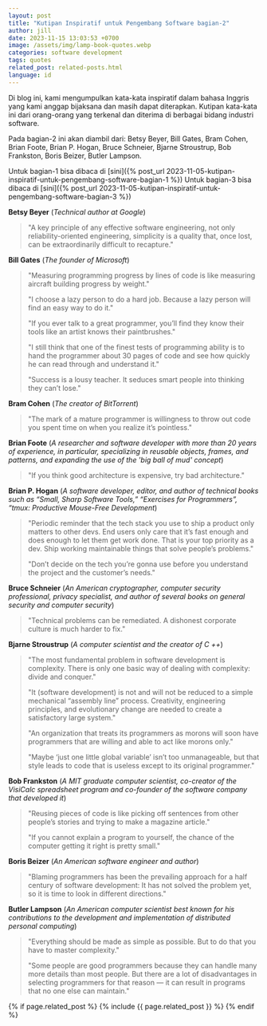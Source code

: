 ```yaml
---
layout: post
title: "Kutipan Inspiratif untuk Pengembang Software bagian-2"
author: jill
date: 2023-11-15 13:03:53 +0700
image: /assets/img/lamp-book-quotes.webp
categories: software development
tags: quotes
related_post: related-posts.html
language: id
---
```

Di blog ini, kami mengumpulkan kata-kata inspiratif dalam bahasa Inggris yang kami anggap 
bijaksana dan masih dapat diterapkan. Kutipan kata-kata ini dari orang-orang yang terkenal dan 
diterima di berbagai bidang industri software. 

Pada bagian-2 ini akan diambil dari: Betsy Beyer, Bill Gates, Bram Cohen, Brian Foote, Brian P. Hogan, Bruce Schneier,
Bjarne Stroustrup, Bob Frankston, Boris Beizer, Butler Lampson.

Untuk bagian-1 bisa dibaca di [sini]({% post_url 2023-11-05-kutipan-inspiratif-untuk-pengembang-software-bagian-1 %})
Untuk bagian-3 bisa dibaca di [sini]({% post_url 2023-11-05-kutipan-inspiratif-untuk-pengembang-software-bagian-3 %})

**Betsy Beyer** (*Technical author at Google*)

> "A key principle of any effective software engineering, not only reliability-oriented engineering, simplicity is a quality that, once lost, can be extraordinarily difficult to recapture."


**Bill Gates** (*The founder of Microsoft*)

> "Measuring programming progress by lines of code is like measuring aircraft building progress by weight."
>
> "I choose a lazy person to do a hard job. Because a lazy person will find an easy way to do it."
>
> "If you ever talk to a great programmer, you’ll find they know their tools like an artist knows their paintbrushes."
>
> "I still think that one of the finest tests of programming ability is to hand the programmer about 30 pages of code and see how quickly he can read through and understand it."
>
> "Success is a lousy teacher. It seduces smart people into thinking they can’t lose."


**Bram Cohen** (*The creator of BitTorrent*)

> "The mark of a mature programmer is willingness to throw out code you spent time on when you realize it’s pointless."


**Brian Foote** (*A researcher and software developer with more than 20 years of experience, in particular, specializing in reusable objects, frames, and patterns, and expanding the use of the 'big ball of mud' concept*)

> "If you think good architecture is expensive, try bad architecture."


**Brian P. Hogan** (*A software developer, editor, and author of technical books such as “Small, Sharp Software Tools,” “Exercises for Programmers”, “tmux: Productive Mouse-Free Development*)

> "Periodic reminder that the tech stack you use to ship a product only matters to other devs. End users only care that it’s fast enough and does enough to let them get work done. That is your top priority as a dev. Ship working maintainable things that solve people’s problems."
> 
> "Don’t decide on the tech you’re gonna use before you understand the project and the customer’s needs."


**Bruce Schneier** (*An American cryptographer, computer security professional, privacy specialist, and author of several books on general security and computer security*)

> "Technical problems can be remediated. A dishonest corporate culture is much harder to fix."


**Bjarne Stroustrup** (*A computer scientist and the creator of C ++*)

> "The most fundamental problem in software development is complexity. There is only one basic way of dealing with complexity: divide and conquer."
>
> "It (software development) is not and will not be reduced to a simple mechanical “assembly line” process. Creativity, engineering principles, and evolutionary change are needed to create a satisfactory large system."
>
> "An organization that treats its programmers as morons will soon have programmers that are willing and able to act like morons only."
>
> "Maybe ‘just one little global variable’ isn’t too unmanageable, but that style leads to code that is useless except to its original programmer."


**Bob Frankston** (*A MIT graduate computer scientist, co-creator of the VisiCalc spreadsheet program and co-founder of the software company that developed it*)

> "Reusing pieces of code is like picking off sentences from other people’s stories and trying to make a magazine article."
>
> "If you cannot explain a program to yourself, the chance of the computer getting it right is pretty small."


**Boris Beizer** (*An American software engineer and author*)

> "Blaming programmers has been the prevailing approach for a half century of software development: It has not solved the problem yet, so it is time to look in different directions."


**Butler Lampson** (*An American computer scientist best known for his contributions to the development and implementation of distributed personal computing*)

> "Everything should be made as simple as possible. But to do that you have to master complexity."
>
> "Some people are good programmers because they can handle many more details than most people. But there are a lot of disadvantages in selecting programmers for that reason — it can result in programs that no one else can maintain."

{% if page.related_post %}
  {% include {{ page.related_post }} %}
{% endif %}